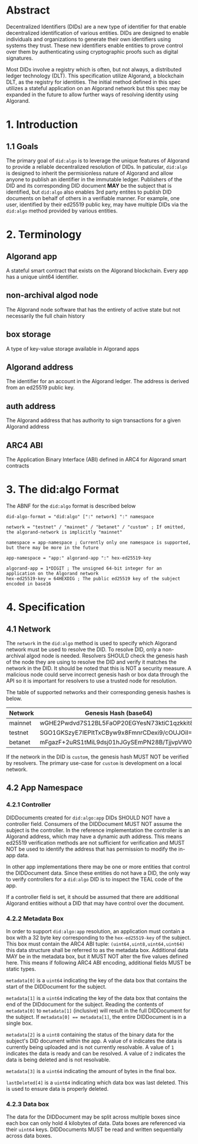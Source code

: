 # Abstract

Decentralized Identifiers (DIDs) are a new type of identifier for that enable decentralized identification of various entities. DIDs are designed to enable individuals and organizations to generate their own identifiers using systems they trust. These new identifiers enable entities to prove control over them by authenticating using cryptographic proofs such as digital signatures.

Most DIDs involve a registry which is often, but not always, a distributed ledger technology (DLT). This specification utilize Algorand, a blockchain DLT, as the registry for identities. The initial method defined in this spec utilizes a stateful application on an Algorand network but this spec may be expanded in the future to allow further ways of resolving identity using Algorand.

# 1. Introduction

## 1.1 Goals

The primary goal of `did:algo` is to leverage the unique features of Algorand to provide a reliable decentralized resolution of DIDs. In paticular, `did:algo` is designed to inherit the permisionless nature of Algorand and allow anyone to publish an identifier in the immutable ledger. Publishers of the DID and its corresponding DID document **MAY** be the subject that is identified, but `did:algo` also enables 3rd party entites to publish DID documents on behalf of others in a verifiable manner. For example, one user, identified by their ed25519 public key, may have multiple DIDs via the `did:algo` method provided by various entities.

# 2. Terminology

## Algorand app

A stateful smart contract that exists on the Algorand blockchain. Every app has a unique uint64 identifier.

## non-archival algod node

The Algorand node software that has the entirety of active state but not necessarily the full chain history

## box storage

A type of key-value storage available in Algorand apps

## Algorand address

The identifier for an account in the Algorand ledger. The address is derived from an ed25519 public key.

## auth address

The Algorand address that has authority to sign transactions for a given Algorand address

## ARC4 ABI

The Application Binary Interface (ABI) defined in ARC4 for Algorand smart contracts

# 3. The did:algo Format

The ABNF for the `did:algo` format is described below

```abnf
did-algo-format = "did:algo" [":" network] ":" namespace

network = "testnet" / "mainnet" / "betanet" / "custom" ; If omitted, the algorand-network is implicitly "mainnet"

namespace = app-namespace ; Currently only one namespace is supported, but there may be more in the future

app-namespace = "app:" algorand-app ":" hex-ed25519-key

algorand-app = 1*DIGIT ; The unsigned 64-bit integer for an application on the Algorand network
hex-ed25519-key = 64HEXDIG ; The public ed25519 key of the subject encoded in base16
```

# 4. Specification

## 4.1 Network

The `network` in the `did:algo` method is used to specify which Algorand network must be used to resolve the DID. To resolve DID, only a non-archival algod node is needed. Resolvers SHOULD check the genesis hash of the node they are using to resolve the DID and verify it matches the network in the DID. It should be noted that this is NOT a security measure. A malicious node could serve incorrect genesis hash or box data through the API so it is important for resolvers to use a trusted node for resolution.

The table of supported networks and their corresponding genesis hashes is below.

| Network | Genesis Hash (base64)                        |
| ------- | -------------------------------------------- |
| mainnet | wGHE2Pwdvd7S12BL5FaOP20EGYesN73ktiC1qzkkit8= |
| testnet | SGO1GKSzyE7IEPItTxCByw9x8FmnrCDexi9/cOUJOiI= |
| betanet | mFgazF+2uRS1tMiL9dsj01hJGySEmPN28B/TjjvpVW0= |

If the network in the DID is `custom`, the genesis hash MUST NOT be verified by resolvers. The primary use-case for `custom` is development on a local network.

## 4.2 App Namespace

### 4.2.1 Controller

DIDDocuments created for `did:algo:app` DIDs SHOULD NOT have a controller field. Consumers of the DIDDocument MUST NOT assume the subject is the controller. In the reference implementation the controller is an Algorand address, which may have a dynamic auth address. This means ed25519 verification methods are not sufficient for verification and MUST NOT be used to identify the address that has permission to modify the in-app data.

In other app implementations there may be one or more entities that control the DIDDocument data. Since these entities do not have a DID, the only way to verify controllers for a `did:algo` DID is to inspect the TEAL code of the app.

If a controller field is set, it should be assumed that there are additional Algorand entities without a DID that may have control over the document.

### 4.2.2 Metadata Box

In order to support `did:algo:app` resolution, an application must contain a box with a 32 byte key corresponding to the `hex-ed25519-key` of the subject. This box must contain the ARC4 ABI tuple: `(uint64,uint8,uint64,uint64)` this data structure shall be referred to as the metadata box. Additional data MAY be in the metadata box, but it MUST NOT alter the five values defined here. This means if following ARC4 ABI encoding, additional fields MUST be static types.

`metadata[0]` is a `uint64` indicating the key of the data box that contains the start of the DIDDocument for the subject.

`metadata[1]` is a `uint64` indicating the key of the data box that contains the end of the DIDdocument for the subject. Reading the contents of `metadata[0]` to `metadata[1]` (inclusive) will result in the full DIDDocument for the subject. If `metadata[0] == metadata[1]`, the entire DIDDocument is in a single box.

`metadata[2]` is a `uint8` containing the status of the binary data for the subject's DID document within the app. A value of `0` indicates the data is currently being uploaded and is not currently resolvable. A value of `1` indicates the data is ready and can be resolved. A value of `2` indicates the data is being deleted and is not resolvable.

`metadata[3]` is a `uint64` indicating the amount of bytes in the final box.

`lastDeleted[4]` is a `uint64` indicating which data box was last deleted. This is used to ensure data is properly deleted.

### 4.2.3 Data box

The data for the DIDDocument may be split across multiple boxes since each box can only hold 4 kilobytes of data. Data boxes are referenced via their `uint64` keys. DIDDocuments MUST be read and written sequentially across data boxes.
